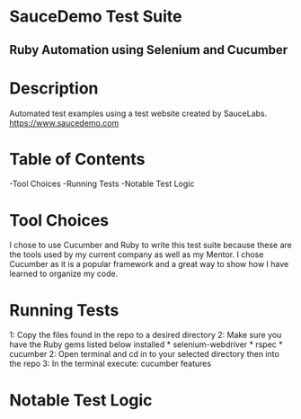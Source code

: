 # SauceDemo Test Suite

## Ruby Automation using Selenium and Cucumber

# Description
Automated test examples using a test website created by SauceLabs.
https://www.saucedemo.com

# Table of Contents
-Tool Choices
-Running Tests
-Notable Test Logic

# Tool Choices
I chose to use Cucumber and Ruby to write this test suite because these are the tools used by my current company as well as my Mentor. I chose Cucumber as it is a popular framework and a great way to show how I have learned to organize my code.

# Running Tests
1: Copy the files found in the repo to a desired directory
2: Make sure you have the Ruby gems listed below installed
    * selenium-webdriver
    * rspec
    * cucumber
2: Open terminal and cd in to your selected directory then into the repo
3: In the terminal execute: cucumber features

# Notable Test Logic

